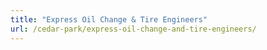```yaml
---
title: "Express Oil Change & Tire Engineers"
url: /cedar-park/express-oil-change-and-tire-engineers/
---
```


